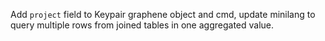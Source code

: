 Add `project` field to Keypair graphene object and cmd, update minilang to query multiple rows from joined tables in one aggregated value.
